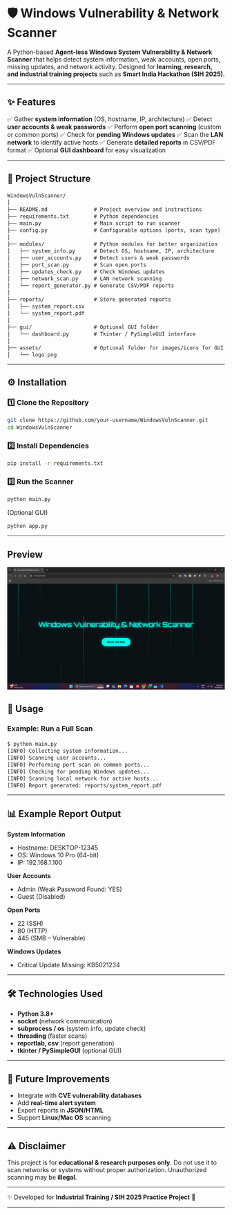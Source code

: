 # 🛡️ Windows Vulnerability & Network Scanner

A Python-based **Agent-less Windows System Vulnerability & Network Scanner** that helps detect system information, weak accounts, open ports, missing updates, and network activity. Designed for **learning, research, and industrial training projects** such as **Smart India Hackathon (SIH 2025)**.

---

## ✨ Features

✅ Gather **system information** (OS, hostname, IP, architecture)
✅ Detect **user accounts & weak passwords**
✅ Perform **open port scanning** (custom or common ports)
✅ Check for **pending Windows updates**
✅ Scan the **LAN network** to identify active hosts
✅ Generate **detailed reports** in CSV/PDF format
✅ Optional **GUI dashboard** for easy visualization

---

## 📂 Project Structure

```plaintext
WindowsVulnScanner/
│
├── README.md               # Project overview and instructions
├── requirements.txt        # Python dependencies
├── main.py                 # Main script to run scanner
├── config.py               # Configurable options (ports, scan type)
│
├── modules/                # Python modules for better organization
│   ├── system_info.py      # Detect OS, hostname, IP, architecture
│   ├── user_accounts.py    # Detect users & weak passwords
│   ├── port_scan.py        # Scan open ports
│   ├── updates_check.py    # Check Windows updates
│   ├── network_scan.py     # LAN network scanning
│   └── report_generator.py # Generate CSV/PDF reports
│
├── reports/                # Store generated reports
│   ├── system_report.csv
│   └── system_report.pdf
│
├── gui/                    # Optional GUI folder
│   └── dashboard.py        # Tkinter / PySimpleGUI interface
│
├── assets/                 # Optional folder for images/icons for GUI
│   └── logo.png
```

---

## ⚙️ Installation

### 1️⃣ Clone the Repository

```bash
git clone https://github.com/your-username/WindowsVulnScanner.git
cd WindowsVulnScanner
```

### 2️⃣ Install Dependencies

```bash
pip install -r requirements.txt
```

### 3️⃣ Run the Scanner

```bash
python main.py
```

(Optional GUI)

```bash
python app.py
```

---

## Preview
![home](./home.png)

## 🚀 Usage

### Example: Run a Full Scan

```
$ python main.py
[INFO] Collecting system information...
[INFO] Scanning user accounts...
[INFO] Performing port scan on common ports...
[INFO] Checking for pending Windows updates...
[INFO] Scanning local network for active hosts...
[INFO] Report generated: reports/system_report.pdf
```

---

## 📊 Example Report Output

**System Information**

* Hostname: DESKTOP-12345
* OS: Windows 10 Pro (64-bit)
* IP: 192.168.1.100

**User Accounts**

* Admin (Weak Password Found: YES)
* Guest (Disabled)

**Open Ports**

* 22 (SSH)
* 80 (HTTP)
* 445 (SMB – Vulnerable)

**Windows Updates**

* Critical Update Missing: KB5021234

---

## 🛠️ Technologies Used

* **Python 3.8+**
* **socket** (network communication)
* **subprocess / os** (system info, update check)
* **threading** (faster scans)
* **reportlab, csv** (report generation)
* **tkinter / PySimpleGUI** (optional GUI)

---

## 📌 Future Improvements

* Integrate with **CVE vulnerability databases**
* Add **real-time alert system**
* Export reports in **JSON/HTML**
* Support **Linux/Mac OS** scanning

---

## ⚠️ Disclaimer

This project is for **educational & research purposes only**.
Do not use it to scan networks or systems without proper authorization. Unauthorized scanning may be **illegal**.

---

✨ Developed for **Industrial Training / SIH 2025 Practice Project** 🚀

---
